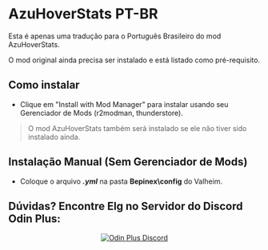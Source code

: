 
# AzuHoverStats PT-BR
Esta é apenas uma tradução para o Português Brasileiro do mod AzuHoverStats.

O mod original ainda precisa ser instalado e está listado como pré-requisito.

## Como instalar

- Clique em "Install with Mod Manager" para instalar usando seu Gerenciador de Mods (r2modman, thunderstore).

> O mod AzuHoverStats também será instalado se ele não tiver sido instalado ainda.

## Instalação Manual (Sem Gerenciador de Mods)

- Coloque o arquivo ***.yml*** na pasta **Bepinex\config** do Valheim.

<p>
  <p align="center"><h2>Dúvidas? Encontre Elg no Servidor do Discord Odin Plus:</h2></p>

  <p align="center"><a href="https://discord.gg/mbkPcvu9ax"><img src="https://i.imgur.com/Ji3u63C.png" alt="Odin Plus Discord"></a>
</p>